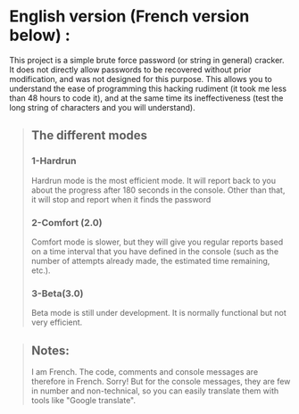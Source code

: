 # English version (French version below) :

This project is a simple brute force password (or string in general) cracker. It does not directly allow passwords to be recovered without prior modification, and was not designed for this purpose. This allows you to understand the ease of programming this hacking rudiment (it took me less than 48 hours to code it), and at the same time its ineffectiveness (test the long string of characters and you will understand).

> ## The different modes
>
> ### 1-Hardrun
>
> Hardrun mode is the most efficient mode. It will report back to you about the progress after 180 seconds in the console. Other than that, it will stop and report when it finds the password
>
> ### 2-Comfort (2.0)
>
> Comfort mode is slower, but they will give you regular reports based on a time interval that you have defined in the console (such as the number of attempts already made, the estimated time remaining, etc.).
>
> ### 3-Beta(3.0)
>
> Beta mode is still under development. It is normally functional but not very efficient.

>## Notes:
>
>I am French. The code, comments and console messages are therefore in French. Sorry!
>But for the console messages, they are few in number and non-technical, so you can easily translate them with tools like "Google translate".
>
>
